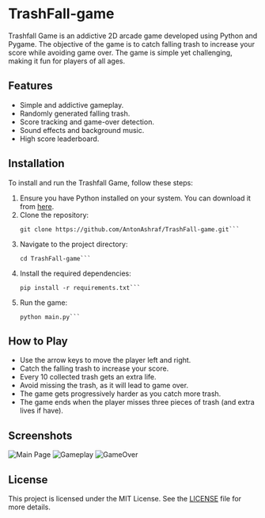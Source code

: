 # TrashFall-game
Trashfall Game is an addictive 2D arcade game developed using Python and Pygame. The objective of the game is to catch falling trash to increase your score while avoiding game over. The game is simple yet challenging, making it fun for players of all ages.

## Features
- Simple and addictive gameplay.
- Randomly generated falling trash.
- Score tracking and game-over detection.
- Sound effects and background music.
- High score leaderboard.

## Installation
To install and run the Trashfall Game, follow these steps:
1. Ensure you have Python installed on your system. You can download it from [here](https://www.python.org/downloads/).
2. Clone the repository:
   ```
   git clone https://github.com/AntonAshraf/TrashFall-game.git```
4. Navigate to the project directory:
   ```
   cd TrashFall-game```
6. Install the required dependencies:
   ```
   pip install -r requirements.txt```
8. Run the game:
   ```
   python main.py```

## How to Play
- Use the arrow keys to move the player left and right.
- Catch the falling trash to increase your score.
- Every 10 collected trash gets an extra life.
- Avoid missing the trash, as it will lead to game over.
- The game gets progressively harder as you catch more trash.
- The game ends when the player misses three pieces of trash (and extra lives if have).

## Screenshots

![Main Page](https://github.com/AntonAshraf/TrashFall-game/assets/51335125/2b4fa276-33be-4004-8b73-01846f7e5bf7)
![Gameplay](https://github.com/AntonAshraf/TrashFall-game/assets/51335125/1ca77e2c-877c-4038-8ad6-d7683409cb0a)
![GameOver](https://github.com/AntonAshraf/TrashFall-game/assets/51335125/58e78842-ff40-415f-a644-e37ecdba7857)

## License
This project is licensed under the MIT License. See the [LICENSE](LICENSE) file for more details.
